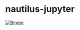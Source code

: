 # nautilus-jupyter

[![Binder](http://mybinder.org/badge.svg)](http://mybinder.org:/repo/dwblair/nautilus-jupyter)



